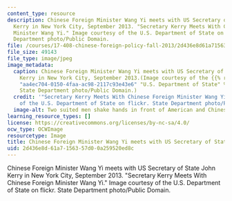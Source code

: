 ```yaml
---
content_type: resource
description: Chinese Foreign Minister Wang Yi meets with US Secretary of State John
  Kerry in New York City, September 2013. "Secretary Kerry Meets With Chinese Foreign
  Minister Wang Yi." Image courtesy of the U.S. Department of State on flickr. State
  Department photo/Public Domain.
file: /courses/17-408-chinese-foreign-policy-fall-2013/2d436e8d61a7156357d00a259520ed8c_17-408f13.jpg
file_size: 49143
file_type: image/jpeg
image_metadata:
  caption: Chinese Foreign Minister Wang Yi meets with US Secretary of State John
    Kerry in New York City, September 2013.(Image courtesy of the {{% resource_link
    "aa4ec704-0150-4faa-ac98-2117c93e43e6" "U.S. Department of State" %}} on flickr.
    State Department photo/Public Domain.)
  credit: '"Secretary Kerry Meets With Chinese Foreign Minister Wang Yi." Image courtesy
    of the U.S. Department of State on flickr. State Department photo/Public Domain.'
  image-alt: Two suited men shake hands in front of American and Chinese flags.
learning_resource_types: []
license: https://creativecommons.org/licenses/by-nc-sa/4.0/
ocw_type: OCWImage
resourcetype: Image
title: Chinese Foreign Minister Wang Yi meets with US Secretary of State John Kerry
uid: 2d436e8d-61a7-1563-57d0-0a259520ed8c
---
```

Chinese Foreign Minister Wang Yi meets with US Secretary of State John Kerry in New York City, September 2013. "Secretary Kerry Meets With Chinese Foreign Minister Wang Yi." Image courtesy of the U.S. Department of State on flickr. State Department photo/Public Domain.